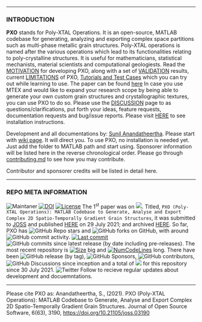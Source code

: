 ***
### INTRODUCTION
**PXO** stands for Poly-XTAL Operations. It is an open-source, MATLAB codebase for generating, analyzing and exporting complex space partitions such as multi-phase metallic grain structures. Poly-XTAL operations is named after the various operations which lead to its functionalities relating to poly-crystalline structures. It is useful for mathematicians, statistical mechanists, material scientists and computational geologiests. Read the [MOTIVATION](https://github.com/SunilAnandatheertha/PXO/wiki/Motivation) for developing PXO, along with a set of [VALIDATION](https://github.com/SunilAnandatheertha/PXO/wiki/Validation) results, current [LIMITATIONS](https://github.com/SunilAnandatheertha/PXO/wiki/Limitations) of PXO, [Tutorials and Test Cases](https://github.com/SunilAnandatheertha/PXO/wiki/Tutorials-and-test-cases) which you can try out while learning to use. The paper can be found [here](https://joss.theoj.org/papers/10.21105/joss.03190) In case you use MTEX and would like to expand your research scope by being able to generate your own custom grain structures and crystallographic textures, you can use PXO to do so. Please use the [DISCUSSION](https://github.com/SunilAnandatheertha/PXO/discussions) page to as questions/clarifications, put forth your ideas, feature requests, documentation requests and bug/issue reports. Please visit [HERE](https://github.com/SunilAnandatheertha/PXO/wiki/Installation-instructions) to see installation instructions.

Development and all documentations by: [Sunil Anandatheertha](https://sunilanandatheertha.github.io/). Please start with [wiki page](https://github.com/SunilAnandatheertha/PXO/wiki). It will direct you. To use PXO, no installation is needed yet. Just add the folder to MATLAB path and start using. Sponsorer information will be listed here in the reverse chronological order. Please go through [contributing.md](https://github.com/SunilAnandatheertha/PXO/blob/main/contributing.md) to see how you may contribute.

Contributor and sponsorer credits will be listed in detail here.
***
### REPO META INFORMATION

![Maintaner](https://img.shields.io/badge/maintainer-SunilAnandatheertha-blue)
[![DOI](https://joss.theoj.org/papers/10.21105/joss.03190/status.svg)](https://doi.org/10.21105/joss.03190)
[![License](https://img.shields.io/badge/License-BSD%203--Clause-blue.svg)](https://opensource.org/licenses/BSD-3-Clause)
The 1<sup>st</sup> paper was on ![](https://img.shields.io/static/v1?label=PXO&message=V10.1.1&color=blue). Titled, `PXO (Poly-XTAL Operations): MATLAB Codebase to Generate, Analyse and Export Complex 2D Spatio-Temporally Gradient Grain Structures`, it was submitted to [JOSS](https://joss.theoj.org/) and published [HERE](https://joss.theoj.org/papers/10.21105/joss.03190) on 29 July 2021; and archived [HERE](https://zenodo.org/record/5142160#.YQXMdkRKiMo). So far, PXO has ![GitHub Repo stars](https://img.shields.io/github/stars/SunilAnandatheertha/PXO?style=flat) and 
![GitHub forks](https://img.shields.io/github/forks/SunilAnandatheertha/PXO?label=forks&style=flat) on GitHub, with around ![GitHub commit activity](https://img.shields.io/github/commit-activity/w/SunilAnandatheertha/pxo?label=PXO%20commits). [![Last commit](https://img.shields.io/github/last-commit/SunilAnandatheertha/PXO)]()
![GitHub commits since latest release (by date including pre-releases)](https://img.shields.io/github/commits-since/SunilAnandatheertha/PXO/V10.1.1?include_prereleases). The most recent repository is [![Size](https://img.shields.io/github/repo-size/SunilAnandatheertha/PXO)]() big and 
[![NumCodeLines](https://img.shields.io/tokei/lines/github/SunilAnandatheertha/PXO)]() long. There have been ![GitHub release (by tag)](https://img.shields.io/github/downloads/SunilAnandatheertha/PXO/V10.1.1/total), ![GitHub Sponsors](https://img.shields.io/github/sponsors/SunilAnandatheertha?color=00FFFF), 
![GitHub contributors](https://img.shields.io/github/contributors/SunilAnandatheertha/PXO), ![GitHub Discussions](https://img.shields.io/github/discussions/SunilAnandatheertha/PXO) since inception and a total of ![](https://komarev.com/ghpvc/?username=SunilAnandatheertha&label=Views) for this repository since 30 July 2021. ![Twitter Follow](https://img.shields.io/twitter/follow/polyxtalops?style=social) to recieve regular updates about development and docuemntations.
***
Please cite PXO as: Anandatheertha, S., (2021). PXO (Poly-XTAL Operations): MATLAB Codebase to Generate, Analyse and Export Complex 2D Spatio-Temporally Gradient Grain Structures. Journal of Open Source Software, 6(63), 3190, https://doi.org/10.21105/joss.03190
